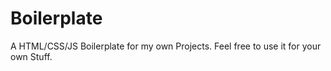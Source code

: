 # Boilerplate

A HTML/CSS/JS Boilerplate for my own Projects.
Feel free to use it for your own Stuff.
